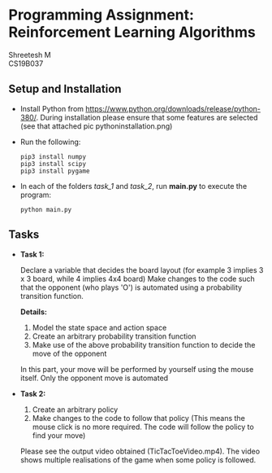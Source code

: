 # Programming Assignment: Reinforcement Learning Algorithms

Shreetesh M  
CS19B037

## Setup and Installation

- Install Python from https://www.python.org/downloads/release/python-380/. During installation please ensure that some features are selected (see that attached pic pythoninstallation.png)
- Run the following:

  ```console
  pip3 install numpy
  pip3 install scipy
  pip3 install pygame
  ```

- In each of the folders _task_1_ and _task_2_, run **main.py** to execute the program:

  ```console
  python main.py
  ```

## Tasks

- **Task 1:**

  Declare a variable that decides the board layout (for example 3 implies 3 x 3 board, while 4 implies 4x4 board)
  Make changes to the code such that the opponent (who plays 'O') is automated using a probability transition function.

  **Details:**

  1. Model the state space and action space
  2. Create an arbitrary probability transition function
  3. Make use of the above probability transition function to decide the move of the opponent

  In this part, your move will be performed by yourself using the mouse itself. Only the opponent move is automated

- **Task 2:**

  1. Create an arbitrary policy
  2. Make changes to the code to follow that policy (This means the mouse click is no more required. The code will follow the policy to find your move)

  Please see the output video obtained (TicTacToeVideo.mp4). The video shows multiple realisations of the game when some policy is followed.
